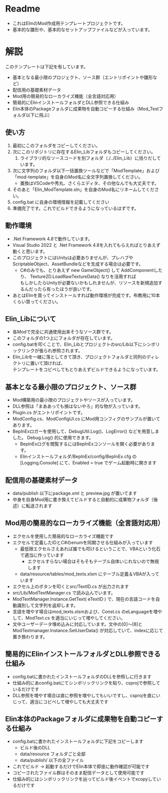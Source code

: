 # Readme
* これはElinのMod作成用テンプレートプロジェクトです。
* 基本的な雛形や、基本的なセットアップファイルなどが入っています。

# 解説
このテンプレートは下記を有しています。
* 基本となる最小限のプロジェクト、ソース群（エントリポイントや雛形など）
* 配信用の基礎素材データ
* Mod用の簡易的なローカライズ機能（全言語対応用）
* 簡易的にElinインストールフォルダとDLL参照できる仕組み
* Elin本体のPackageフォルダに成果物を自動コピーする仕組み（Mod_Testフォルダ以下に飛ぶ）

## 使い方
1. 最初にこのフォルダをコピーしてください。
2. 次にこのリポジトリに存在するElin_Libフォルダもコピーしてください。
   1. ライブラリ的なソースコードを別フォルダ（./../Elin_Lib）に括りだしています。 
3.  次に文字列のフォルダ以下一括置換ツールなどで「ModTemplate」および「mod-template」を自身のMod名に全文字列置換してください。
    * 置換はVSCodeや秀丸、さくらエディタ、その他なんでも大丈夫です。  
4. そのあと「Elin_ModTemplate.sln」を自身のMod名にリネームしてください。
5. config.bat に自身の環境情報を記載してください
6. 準備完了です。これでビルドできるようになっているはずです。

## 動作環境
* .Net Framework 4.8で動作しています。    
* Visual Studio 2022 と .Net Framework 4.8を入れてもらえればとりあえず動くと思います。  
* このプロジェクトにはUnityは必要ありませんが、プレハブやScriptableObject、AssetBundleなどを生成する場合は必要です。  
  * C#のみでも、とりあえず new GameObject() して AddComponentしたり、 Texture2D.LoadRawTextureData() なりを活用すれば   
    もしかしたらUnityが必要ないかもしれませんが、リソースを新規追加するんだったら有ったほうが良いです。   
* あとはElinを買ってインストールすれば動作環境が完成です。布教用に10本くらい買ってください。  

## Elin_Libについて
* 各Modで完全に共通使用出来そうなソース群です。 
* このフォルダの1つ上にフォルダが存在しています。 
* config.batを叩くことで、Elin_Libとプロジェクトのsrc/Lib以下にシンボリックリンクが張られ参照されます。 
* Elin_Libを一緒に落としてきて頂き、プロジェクトフォルダと同列のディレクトリに置いて頂ければ、  
  テンプレートをコピペしてもとりあえずビルドできるようになっています。  

## 基本となる最小限のプロジェクト、ソース群
* Mod構築用の最小限のプロジェクトやソースが入っています。
* DLL参照は「まああっても損はないやろ」的な物が入っています。
* Plugin.cs がエントリポイントです。
* ModConfig.cs、ModConfigUI.cs にMod用コンフィグのサンプルが置いてあります。
* BepInExロガーを使用して、DebugUtil.Log()、LogError() などを用意しました。 Debug.Log() 的に使用できます。
  * BepInExログを閲覧するにはBepInExコンソールを開く必要があります。
  * Elinインストールフォルダ/BepInEx/config/BepInEx.cfg の [Logging.Console] にて、Enabled = true でゲーム起動時に開きます

## 配信用の基礎素材データ
* data/publish 以下にpackage.xml と preview.jpg が置いてます
* 中身を自身Mod用に書き換えてビルドすると自動的に成果物フォルダ（後述）に転送されます

## Mod用の簡易的なローカライズ機能（全言語対応用）
* エクセルを使用した簡易的なローカライズ機能です
* エクセルで定義したIDとC#のenumを同期させる仕組みが入っています
  * 最低限エクセルさえあれば誰でも叩けるということで、VBAという化石で適当に作っています
    * エクセルすらない場合はそもそもテーブル自体いじれないので無視します
  * data/resource/tables/mod_texts.xlsm にテーブル定義＆VBAが入っています
* エクセル上のボタンを叩くとsrc/TextID.cs が出力されます
* src/Lib/ModTextManager.cs で読み込んでいます。
* ModTextManager.Instance.GetText( eTextID ) で、現在の言語コードを自動識別して文字列を返却します。
* 言語を増やす場合はmod_texts.xlsmおよび、Const.cs のeLanguageを増やして、ModText.cs を適当にいじって増やしてください。
* 文中ユーザーデータ埋め込みに対応しています。文中の[0]～[8]と ModTextmanager.Instance.SetUserData() が対応していて、indexに応じて置き換わります。

## 簡易的にElinインストールフォルダとDLL参照できる仕組み
* config.batに書かれたインストールフォルダのDLLを参照しに行きます
* 仕組み的にあconfig.batにてシンボリックリンクを貼り、csprojで参照しているだけです
* DLL参照を増やす場合は直に参照を増やしてもいいですし、csprojを直にいじって、適当にコピペして増やしても大丈夫です

## Elin本体のPackageフォルダに成果物を自動コピーする仕組み
* config.batに書かれたインストールフォルダに下記をコピーします
  * ビルド後のDLL
  * data/resource フォルダごと全部
  * data/publish/ 以下の全ファイル
* これでビルド -> 起動するだけでElin本体で即座に動作確認が可能です
* コピーされたファイル群はそのまま配信データとして使用可能です
* 仕組み的にはシンボリックリンクを辿ってビルド後イベントでxcopyしているだけです

